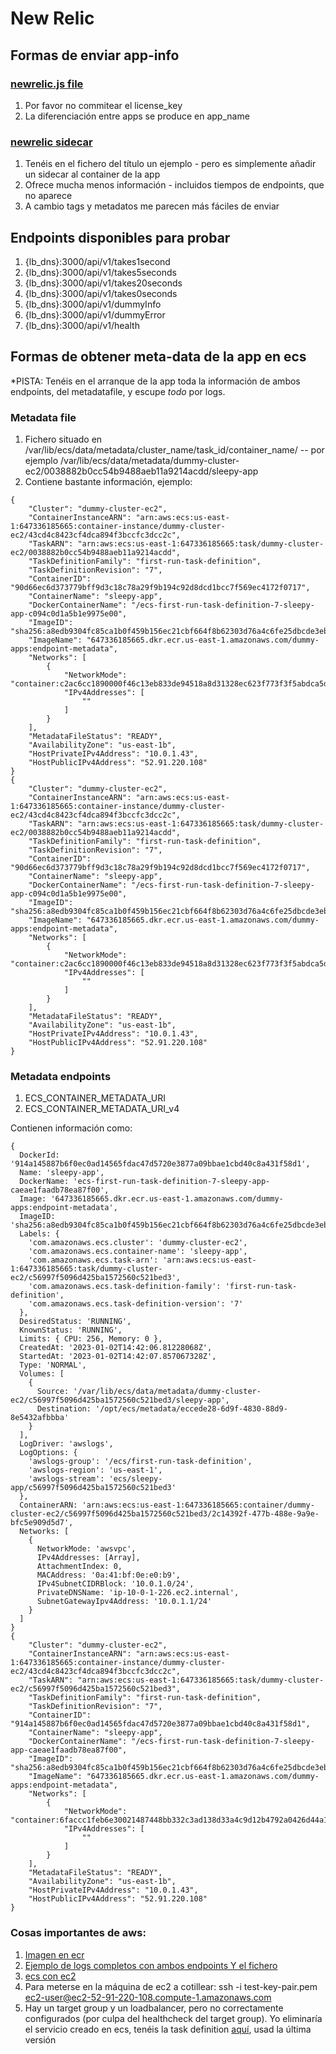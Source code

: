 # New Relic
## Formas de enviar app-info

### [newrelic.js file](newrelic.js)
1. Por favor no commitear el license_key
2. La diferenciación entre apps se produce en app_name

### [newrelic sidecar](task-definition-with-newrelic-sidecar.json)
1. Tenéis en el fichero del título un ejemplo - pero es simplemente añadir un sidecar al container de la app
2. Ofrece mucha menos información - incluidos tiempos de endpoints, que no aparece
3. A cambio tags y metadatos me parecen más fáciles de enviar

## Endpoints disponibles para probar
1. {lb_dns}:3000/api/v1/takes1second
2. {lb_dns}:3000/api/v1/takes5seconds
3. {lb_dns}:3000/api/v1/takes20seconds
4. {lb_dns}:3000/api/v1/takes0seconds
5. {lb_dns}:3000/api/v1/dummyInfo
6. {lb_dns}:3000/api/v1/dummyError
7. {lb_dns}:3000/api/v1/health


## Formas de obtener meta-data de la app en ecs 
*PISTA: Tenéis en el arranque de la app toda la información de ambos endpoints, del metadatafile, y escupe _todo_ por logs. 
### Metadata file
1. Fichero situado en /var/lib/ecs/data/metadata/cluster_name/task_id/container_name/ -- por ejemplo /var/lib/ecs/data/metadata/dummy-cluster-ec2/0038882b0cc54b9488aeb11a9214acdd/sleepy-app
2. Contiene bastante información, ejemplo:
```
{
	"Cluster": "dummy-cluster-ec2",
	"ContainerInstanceARN": "arn:aws:ecs:us-east-1:647336185665:container-instance/dummy-cluster-ec2/43cd4c8423cf4dca894f3bccfc3dcc2c",
	"TaskARN": "arn:aws:ecs:us-east-1:647336185665:task/dummy-cluster-ec2/0038882b0cc54b9488aeb11a9214acdd",
	"TaskDefinitionFamily": "first-run-task-definition",
	"TaskDefinitionRevision": "7",
	"ContainerID": "90d66ec6d373779bff9d3c18c78a29f9b194c92d8dcd1bcc7f569ec4172f0717",
	"ContainerName": "sleepy-app",
	"DockerContainerName": "/ecs-first-run-task-definition-7-sleepy-app-c094c0d1a5b1e9975e00",
	"ImageID": "sha256:a8edb9304fc85ca1b0f459b156ec21cbf664f8b62303d76a4c6fe25dbcde3eb8",
	"ImageName": "647336185665.dkr.ecr.us-east-1.amazonaws.com/dummy-apps:endpoint-metadata",
	"Networks": [
		{
			"NetworkMode": "container:c2ac6cc1890000f46c13eb833de94518a8d31328ec623f773f3f5abdca5d036f",
			"IPv4Addresses": [
				""
			]
		}
	],
	"MetadataFileStatus": "READY",
	"AvailabilityZone": "us-east-1b",
	"HostPrivateIPv4Address": "10.0.1.43",
	"HostPublicIPv4Address": "52.91.220.108"
}
{
	"Cluster": "dummy-cluster-ec2",
	"ContainerInstanceARN": "arn:aws:ecs:us-east-1:647336185665:container-instance/dummy-cluster-ec2/43cd4c8423cf4dca894f3bccfc3dcc2c",
	"TaskARN": "arn:aws:ecs:us-east-1:647336185665:task/dummy-cluster-ec2/0038882b0cc54b9488aeb11a9214acdd",
	"TaskDefinitionFamily": "first-run-task-definition",
	"TaskDefinitionRevision": "7",
	"ContainerID": "90d66ec6d373779bff9d3c18c78a29f9b194c92d8dcd1bcc7f569ec4172f0717",
	"ContainerName": "sleepy-app",
	"DockerContainerName": "/ecs-first-run-task-definition-7-sleepy-app-c094c0d1a5b1e9975e00",
	"ImageID": "sha256:a8edb9304fc85ca1b0f459b156ec21cbf664f8b62303d76a4c6fe25dbcde3eb8",
	"ImageName": "647336185665.dkr.ecr.us-east-1.amazonaws.com/dummy-apps:endpoint-metadata",
	"Networks": [
		{
			"NetworkMode": "container:c2ac6cc1890000f46c13eb833de94518a8d31328ec623f773f3f5abdca5d036f",
			"IPv4Addresses": [
				""
			]
		}
	],
	"MetadataFileStatus": "READY",
	"AvailabilityZone": "us-east-1b",
	"HostPrivateIPv4Address": "10.0.1.43",
	"HostPublicIPv4Address": "52.91.220.108"
}
```

### Metadata endpoints 
1. ECS_CONTAINER_METADATA_URI
2. ECS_CONTAINER_METADATA_URI_v4

Contienen información como:
```
{
  DockerId: '914a145887b6f0ec0ad14565fdac47d5720e3877a09bbae1cbd40c8a431f58d1',
  Name: 'sleepy-app',
  DockerName: 'ecs-first-run-task-definition-7-sleepy-app-caeae1faadb78ea87f00',
  Image: '647336185665.dkr.ecr.us-east-1.amazonaws.com/dummy-apps:endpoint-metadata',
  ImageID: 'sha256:a8edb9304fc85ca1b0f459b156ec21cbf664f8b62303d76a4c6fe25dbcde3eb8',
  Labels: {
    'com.amazonaws.ecs.cluster': 'dummy-cluster-ec2',
    'com.amazonaws.ecs.container-name': 'sleepy-app',
    'com.amazonaws.ecs.task-arn': 'arn:aws:ecs:us-east-1:647336185665:task/dummy-cluster-ec2/c56997f5096d425ba1572560c521bed3',
    'com.amazonaws.ecs.task-definition-family': 'first-run-task-definition',
    'com.amazonaws.ecs.task-definition-version': '7'
  },
  DesiredStatus: 'RUNNING',
  KnownStatus: 'RUNNING',
  Limits: { CPU: 256, Memory: 0 },
  CreatedAt: '2023-01-02T14:42:06.81228068Z',
  StartedAt: '2023-01-02T14:42:07.857067328Z',
  Type: 'NORMAL',
  Volumes: [
    {
      Source: '/var/lib/ecs/data/metadata/dummy-cluster-ec2/c56997f5096d425ba1572560c521bed3/sleepy-app',
      Destination: '/opt/ecs/metadata/eccede28-6d9f-4830-88d9-8e5432afbbba'
    }
  ],
  LogDriver: 'awslogs',
  LogOptions: {
    'awslogs-group': '/ecs/first-run-task-definition',
    'awslogs-region': 'us-east-1',
    'awslogs-stream': 'ecs/sleepy-app/c56997f5096d425ba1572560c521bed3'
  },
  ContainerARN: 'arn:aws:ecs:us-east-1:647336185665:container/dummy-cluster-ec2/c56997f5096d425ba1572560c521bed3/2c14392f-477b-488e-9a9e-bfc5e909d5d7',
  Networks: [
    {
      NetworkMode: 'awsvpc',
      IPv4Addresses: [Array],
      AttachmentIndex: 0,
      MACAddress: '0a:41:bf:0e:e0:b9',
      IPv4SubnetCIDRBlock: '10.0.1.0/24',
      PrivateDNSName: 'ip-10-0-1-226.ec2.internal',
      SubnetGatewayIpv4Address: '10.0.1.1/24'
    }
  ]
}
{
	"Cluster": "dummy-cluster-ec2",
	"ContainerInstanceARN": "arn:aws:ecs:us-east-1:647336185665:container-instance/dummy-cluster-ec2/43cd4c8423cf4dca894f3bccfc3dcc2c",
	"TaskARN": "arn:aws:ecs:us-east-1:647336185665:task/dummy-cluster-ec2/c56997f5096d425ba1572560c521bed3",
	"TaskDefinitionFamily": "first-run-task-definition",
	"TaskDefinitionRevision": "7",
	"ContainerID": "914a145887b6f0ec0ad14565fdac47d5720e3877a09bbae1cbd40c8a431f58d1",
	"ContainerName": "sleepy-app",
	"DockerContainerName": "/ecs-first-run-task-definition-7-sleepy-app-caeae1faadb78ea87f00",
	"ImageID": "sha256:a8edb9304fc85ca1b0f459b156ec21cbf664f8b62303d76a4c6fe25dbcde3eb8",
	"ImageName": "647336185665.dkr.ecr.us-east-1.amazonaws.com/dummy-apps:endpoint-metadata",
	"Networks": [
		{
			"NetworkMode": "container:6faccc1feb6e30021487448bb332c3ad138d33a4c9d12b4792a0426d44a1fd0a",
			"IPv4Addresses": [
				""
			]
		}
	],
	"MetadataFileStatus": "READY",
	"AvailabilityZone": "us-east-1b",
	"HostPrivateIPv4Address": "10.0.1.43",
	"HostPublicIPv4Address": "52.91.220.108"
}
```

### Cosas importantes de aws:
1. [Imagen en ecr](https://us-east-1.console.aws.amazon.com/ecr/repositories/private/647336185665/dummy-apps?region=us-east-1)
2. [Ejemplo de logs completos con ambos endpoints Y el fichero](https://us-east-1.console.aws.amazon.com/cloudwatch/home?region=us-east-1#logsV2:log-groups/log-group/$252Fecs$252Ffirst-run-task-definition/log-events/ecs$252Fsleepy-app$252Fc56997f5096d425ba1572560c521bed3)
3. [ecs con ec2](https://us-east-1.console.aws.amazon.com/ecs/home?region=us-east-1#/clusters)
4. Para meterse en la máquina de ec2 a cotillear: ssh -i test-key-pair.pem ec2-user@ec2-52-91-220-108.compute-1.amazonaws.com
5. Hay un target group y un loadbalancer, pero no correctamente configurados (por culpa del healthcheck del target group). Yo eliminaría el servicio creado en ecs, tenéis la task definition [aquí](https://us-east-1.console.aws.amazon.com/ecs/home?region=us-east-1#/taskDefinitions/first-run-task-definition/status/ACTIVE), usad la última versión

